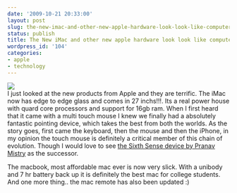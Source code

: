 ```yaml
---
date: '2009-10-21 20:33:00'
layout: post
slug: the-new-imac-and-other-new-apple-hardware-look-look-like-computer-renderings
status: publish
title: The New iMac and other new apple hardware look look like computer renderings
wordpress_id: '104'
categories:
- apple
- technology
---
```


[![](http://2.bp.blogspot.com/_BQ0a8k-GX20/St8fK469PUI/AAAAAAAADGA/5EaRdYyFQp4/s400/overview_hero1_20091020.png)](http://2.bp.blogspot.com/_BQ0a8k-GX20/St8fK469PUI/AAAAAAAADGA/5EaRdYyFQp4/s1600-h/overview_hero1_20091020.png)  
I just looked at the new products from Apple and they are terrific. The iMac now has edge to edge glass and comes in 27 inchs!!!. Its a real power house with quard core processors and support for 16gb ram. When I first heard that it came with a multi touch mouse I knew we finally had a absolutely fantastic pointing device, which takes the best from both the worlds. As the story goes, first came the keyboard, then the mouse and then the iPhone, in my opinion the touch mouse is definitely a critical member of this chain of evolution. Though I would love to see [the Sixth Sense device by Pranav Mistry](http://www.pranavmistry.com/projects/sixthsense/index.htm) as the successor. 

The macbook, most affordable mac ever is now very slick. With a unibody and 7 hr battery back up it is definitely the best mac for college students. And one more thing.. the mac remote has also been updated :)
